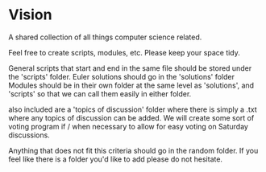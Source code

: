# Vision
A shared collection of all things computer science related. 

Feel free to create scripts, modules, etc. 
Please keep your space tidy. 

General scripts that start and end in the same file should be stored under the 'scripts' folder.
Euler solutions should go in the 'solutions' folder
Modules should be in their own folder at the same level as 'solutions', and 'scripts' so that we can call them easily in either folder. 

also included are a 'topics of discussion' folder where there is simply a .txt where any topics of discussion can be added. We will create some sort of voting program if / when necessary to allow for easy voting on Saturday discussions. 

Anything that does not fit this criteria should go in the random folder. If you feel like there is a folder you'd like to add please do not hesitate. 
